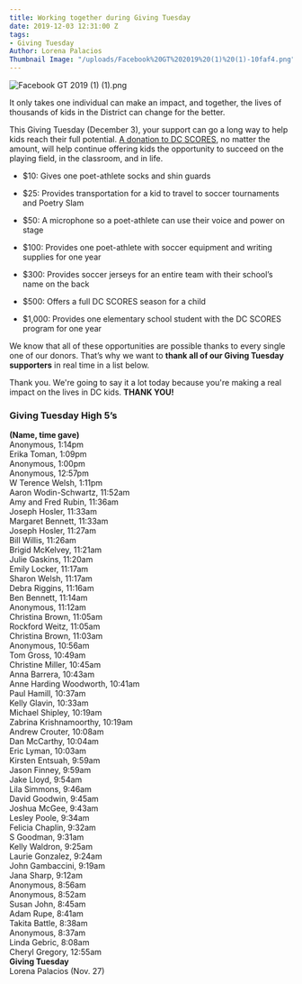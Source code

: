 ```yaml
---
title: Working together during Giving Tuesday
date: 2019-12-03 12:31:00 Z
tags:
- Giving Tuesday
Author: Lorena Palacios
Thumbnail Image: "/uploads/Facebook%20GT%202019%20(1)%20(1)-10faf4.png"
---
```


![Facebook GT 2019 (1) (1).png](/uploads/Facebook%20GT%202019%20(1)%20(1).png)

It only takes one individual can make an impact, and together, the lives of thousands of kids in the District can change for the better.

This Giving Tuesday (December 3), your support can go a long way to help kids reach their full potential. [A donation to DC SCORES](http://bit.ly/GivingTuesdayDCS19), no matter the amount, will help continue offering kids the opportunity to succeed on the playing field, in the classroom, and in life.





* $10: Gives one poet-athlete socks and shin guards

* $25: Provides transportation for a kid to travel to soccer tournaments and Poetry Slam

* $50: A microphone so a poet-athlete can use their voice and power on stage

* $100: Provides one poet-athlete with soccer equipment and writing supplies for one year

* $300: Provides soccer jerseys for an entire team with their school’s name on the back

* $500: Offers a full DC SCORES season for a child

* $1,000: Provides one elementary school student with the DC SCORES program for one year


We know that all of these opportunities are possible thanks to every single one of our donors. That’s why we want to **thank all of our Giving Tuesday supporters** in real time in a list below.

Thank you. We're going to say it a lot today because you're making a real impact on the lives in DC kids. **THANK YOU!**

### Giving Tuesday High 5’s
**(Name, time gave)** <br>
Anonymous, 1:14pm <br>
Erika Toman, 1:09pm <br>
Anonymous, 1:00pm <br>
Anonymous, 12:57pm <br>
W Terence Welsh, 1:11pm <br>
Aaron Wodin-Schwartz, 11:52am <br>
Amy and Fred Rubin, 11:36am <br>
Joseph Hosler, 11:33am <br>
Margaret Bennett, 11:33am <br>
Joseph Hosler, 11:27am <br>
Bill Willis, 11:26am <br>
Brigid McKelvey, 11:21am <br>
Julie Gaskins, 11:20am <br>
Emily Locker, 11:17am <br>
Sharon Welsh, 11:17am <br>
Debra Riggins, 11:16am <br>
Ben Bennett, 11:14am <br>
Anonymous, 11:12am <br>
Christina Brown, 11:05am <br>
Rockford Weitz, 11:05am <br>
Christina Brown, 11:03am <br>
Anonymous, 10:56am <br>
Tom Gross, 10:49am <br>
Christine Miller, 10:45am <br>
Anna Barrera, 10:43am <br>
Anne Harding Woodworth, 10:41am <br>
Paul Hamill, 10:37am <br>
Kelly Glavin, 10:33am <br>
Michael Shipley, 10:19am <br>
Zabrina Krishnamoorthy, 10:19am <br>
Andrew Crouter, 10:08am <br>
Dan McCarthy, 10:04am <br>
Eric Lyman, 10:03am <br>
Kirsten Entsuah, 9:59am <br>
Jason Finney, 9:59am <br>
Jake Lloyd, 9:54am <br>
Lila Simmons, 9:46am <br>
David Goodwin, 9:45am <br>
Joshua McGee, 9:43am <br>
Lesley Poole, 9:34am <br>
Felicia Chaplin, 9:32am <br>
S Goodman, 9:31am <br>
Kelly Waldron, 9:25am <br>
Laurie Gonzalez, 9:24am <br>
John Gambaccini, 9:19am <br>
Jana Sharp, 9:12am <br>
Anonymous, 8:56am <br>
Anonymous, 8:52am <br>
Susan John, 8:45am <br>
Adam Rupe, 8:41am <br>
Takita Battle, 8:38am <br>
Anonymous, 8:37am <br>
Linda Gebric, 8:08am <br>
Cheryl Gregory, 12:55am <br>
**Giving Tuesday** <br>
Lorena Palacios (Nov. 27) <br>